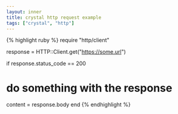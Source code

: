 ```yaml
---
layout: inner
title: crystal http request example
tags: ["crystal", "http"]
---
```

{% highlight ruby %}
require "http/client"

response   = HTTP::Client.get("https://some.url")

if response.status_code == 200
  # do something with the response
  content    = response.body
end
{% endhighlight %}
